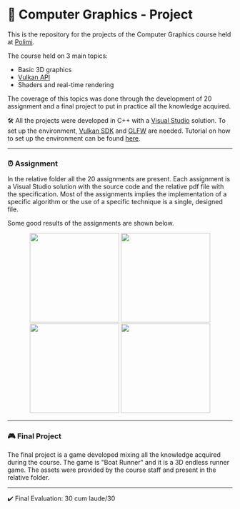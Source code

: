 # :game_die: Computer Graphics - Project 
This is the repository for the projects of the Computer Graphics course held at [Polimi](https://www.polimi.it/).

The course held on 3 main topics:
* Basic 3D graphics
* [Vulkan API](https://www.vulkan.org/)
* Shaders and real-time rendering

The coverage of this topics was done through the development of 20 assignment and a final project to put in practice all the knowledge acquired. 

:hammer_and_wrench: All the projects were developed in C++ with a [Visual Studio](https://visualstudio.microsoft.com/) solution. To set up the environment,  [Vulkan SDK](https://vulkan.lunarg.com/) and [GLFW](https://www.glfw.org/) are needed. Tutorial on how to set up the environment can be found [here](https://vulkan-tutorial.com/Development_environment). 

--- 
### :alarm_clock: Assignment
In the relative folder all the 20 assignments are present. Each assignment is a Visual Studio solution with the source code and the relative pdf file with the specification. Most of the assignments implies the implementation of a specific algorithm or the use of a specific technique is a single, designed file.

Some good results of the assignments are shown below.

<div align="center">

<img src="https://user-images.githubusercontent.com/94358195/225288696-b6003695-64fd-4723-b29a-42bec99c6f6e.png" width="200">
<img src="https://user-images.githubusercontent.com/94358195/225289221-2371fabe-5580-4865-9c33-19a304f29263.png" width="200">
<img src="https://user-images.githubusercontent.com/94358195/225289516-a078fd22-7e88-4b7b-ae31-589a90c872a2.png" width="200">
<img src="https://user-images.githubusercontent.com/94358195/225290136-f3d8db5b-7f80-4b5d-ac5e-52b6e1fac688.png" width="200">

</div>

---
### :video_game: Final Project

The final project is a game developed mixing all the knowledge acquired during the course. The game is "Boat Runner" and it is a 3D endless runner game. The assets were provided by the course staff and present in the relative folder.


---
✔️ Final Evaluation: 30 cum laude/30
